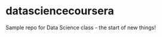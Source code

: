 datasciencecoursera
===================

Sample repo for Data Science class - the start of new things!
